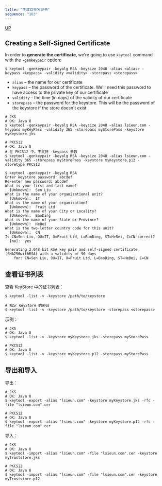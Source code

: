 ```yaml
---
title: "生成自签名证书"
sequence: "103"
---
```


[UP](/java-crypto.html)

## Creating a Self-Signed Certificate

In order to **generate the certificate**, we're going to use `keytool` command with the `-genkeypair` option:

```text
$ keytool -genkeypair -keyalg RSA -keysize 2048 -alias <alias> -keypass <keypass> -validity <validity> -storepass <storepass>
```

- `alias` – the name for our certificate
- `keypass` – the password of the certificate. We'll need this password to have access to the private key of our certificate
- `validity` – the time (in days) of the validity of our certificate
- `storepass` – the password for the keystore. This will be the password of the keystore if the store doesn't exist

```text
# JKS
# OK: Java 8
$ keytool -genkeypair -keyalg RSA -keysize 2048 -alias lsieun.com -keypass myKeyPass -validity 365 -storepass myStorePass -keystore myKeystore.jks
```

```text
# PKCS12
# OK: Java 8
# 在 PKCS12 中，不支持 -keypass 参数
$ keytool -genkeypair -keyalg RSA -keysize 2048 -alias lsieun.com -validity 365 -storepass myStorePass -keystore myKeystore.p12 -storetype PKCS12
```

```text
$ keytool -genkeypair -keyalg RSA
Enter keystore password: abcdef 
Re-enter new password: abcdef
What is your first and last name?
  [Unknown]:  Sen Liu
What is the name of your organizational unit?
  [Unknown]:  IT
What is the name of your organization?
  [Unknown]:  Fruit Ltd
What is the name of your City or Locality?
  [Unknown]:  BaoDing
What is the name of your State or Province?
  [Unknown]:  HeBei
What is the two-letter country code for this unit?
  [Unknown]:  CN
Is CN=Sen Liu, OU=IT, O=Fruit Ltd, L=BaoDing, ST=HeBei, C=CN correct?
  [no]:  yes

Generating 2,048 bit RSA key pair and self-signed certificate (SHA256withRSA) with a validity of 90 days
	for: CN=Sen Liu, OU=IT, O=Fruit Ltd, L=BaoDing, ST=HeBei, C=CN
```

## 查看证书列表

查看 KeyStore 中的证书列表：

```text
$ keytool -list -v -keystore /path/to/keystore

# 指定 KeyStore 的密码
$ keytool -list -v -keystore /path/to/keystore -storepass <storepass>
```

示例：

```text
# JKS
# OK: Java 8
$ keytool -list -v -keystore myKeystore.jks -storepass myStorePass

# PKCS12
# OK: Java 8
$ keytool -list -v -keystore myKeystore.p12 -storepass myStorePass
```

## 导出和导入

导出：

```text
# JKS
# OK: Java 8
$ keytool -export -alias "lsieun.com" -keystore myKeystore.jks -rfc -file "lsieun.com".cer

# PKCS12
# OK: Java 8
$ keytool -export -alias "lsieun.com" -keystore myKeystore.p12 -rfc -file "lsieun.com".cer
```

导入：

```text
# JKS
# OK: Java 8
$ keytool -import -alias "lsieun.com" -file "lsieun.com".cer -keystore myTruststore.jks

# PKCS12
# OK: Java 8
$ keytool -import -alias "lsieun.com" -file "lsieun.com".cer -keystore myTruststore.p12
```
